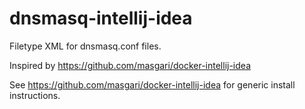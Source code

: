 # dnsmasq-intellij-idea
Filetype XML for dnsmasq.conf files.

Inspired by https://github.com/masgari/docker-intellij-idea

See https://github.com/masgari/docker-intellij-idea for generic install instructions.
